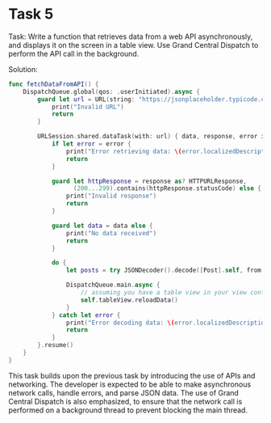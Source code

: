 # Task 5

Task: Write a function that retrieves data from a web API asynchronously, and
displays it on the screen in a table view. Use Grand Central Dispatch to perform
the API call in the background.

Solution:

```swift
func fetchDataFromAPI() {
    DispatchQueue.global(qos: .userInitiated).async {
        guard let url = URL(string: "https://jsonplaceholder.typicode.com/posts") else {
            print("Invalid URL")
            return
        }

        URLSession.shared.dataTask(with: url) { data, response, error in
            if let error = error {
                print("Error retrieving data: \(error.localizedDescription)")
                return
            }

            guard let httpResponse = response as? HTTPURLResponse,
                  (200...299).contains(httpResponse.statusCode) else {
                print("Invalid response")
                return
            }

            guard let data = data else {
                print("No data received")
                return
            }

            do {
                let posts = try JSONDecoder().decode([Post].self, from: data)

                DispatchQueue.main.async {
                    // assuming you have a table view in your view controller
                    self.tableView.reloadData()
                }
            } catch let error {
                print("Error decoding data: \(error.localizedDescription)")
                return
            }
        }.resume()
    }
}
```

This task builds upon the previous task by introducing the use of APIs and
networking. The developer is expected to be able to make asynchronous network
calls, handle errors, and parse JSON data. The use of Grand Central Dispatch is
also emphasized, to ensure that the network call is performed on a background
thread to prevent blocking the main thread.
